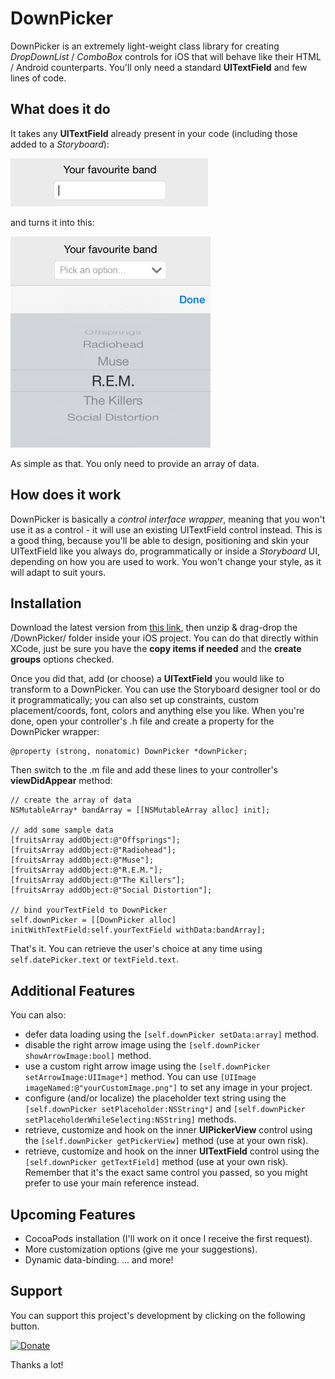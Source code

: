 # DownPicker
DownPicker is an extremely light-weight class library for creating *DropDownList* / *ComboBox* controls for iOS that will behave like their HTML / Android counterparts.
You'll only need a standard **UITextField** and few lines of code.

## What does it do
It takes any **UITextField** already present in your code (including those added to a *Storyboard*):

![alt text](https://raw.githubusercontent.com/Darkseal/DownPicker/gh-pages/images/DownPicker/UITextField.base.png "Here's a standard UITextField")

and turns it into this:

![alt text](https://raw.githubusercontent.com/Darkseal/DownPicker/gh-pages/images/DownPicker/UITextField.DownPicker.png "Here's a DownPicker control")

 As simple as that. You only need to provide an array of data.
 
## How does it work
DownPicker is basically a *control interface wrapper*, meaning that you won't use it as a control - 
it will use an existing UITextField control instead.
This is a good thing, because you'll be able to design, positioning and skin your UITextField like you always do, 
programmatically or inside a *Storyboard* UI, depending on how you are used to work. You won't change your style, as it will 
adapt to suit yours.

## Installation
Download the latest version from [this link](https://github.com/Darkseal/DownPicker/archive/master.zip), 
then unzip & drag-drop the /DownPicker/ folder inside your iOS project. You can do that directly within XCode,
just be sure you have the **copy items if needed** and the **create groups** options checked.
  
Once you did that, add (or choose) a **UITextField** you would like to transform to a DownPicker. You can use the Storyboard 
designer tool or do it programmatically; you can also set up constraints, custom placement/coords, font, colors 
and anything else you like. When you're done, open your controller's .h file and create a property 
for the DownPicker wrapper:

    @property (strong, nonatomic) DownPicker *downPicker;

Then switch to the .m file and add these lines to your controller's **viewDidAppear** method:

    // create the array of data
    NSMutableArray* bandArray = [[NSMutableArray alloc] init];
    
    // add some sample data
    [fruitsArray addObject:@"Offsprings"];
    [fruitsArray addObject:@"Radiohead"];
    [fruitsArray addObject:@"Muse"];
    [fruitsArray addObject:@"R.E.M."];
    [fruitsArray addObject:@"The Killers"];
    [fruitsArray addObject:@"Social Distortion"];
    
    // bind yourTextField to DownPicker
    self.downPicker = [[DownPicker alloc] initWithTextField:self.yourTextField withData:bandArray];

That's it. You can retrieve the user's choice at any time using `self.datePicker.text` or `textField.text`.

## Additional Features
You can also:
- defer data loading using the `[self.downPicker setData:array]` method.
- disable the right arrow image using the `[self.downPicker showArrowImage:bool]` method.
- use a custom right arrow image using the `[self.downPicker setArrowImage:UIImage*]` method. 
You can use `[UIImage imageNamed:@"yourCustomImage.png"]` to set any image in your project.
- configure (and/or localize) the placeholder text string using the `[self.downPicker setPlaceholder:NSString*]` and `[self.downPicker setPlaceholderWhileSelecting:NSString]` methods.
- retrieve, customize and hook on the inner **UIPickerView** control using the `[self.downPicker getPickerView]` method (use at your own risk).
- retrieve, customize and hook on the inner **UITextField** control using the `[self.downPicker getTextField]` method (use at your own risk). Remember that it's the exact same control you passed, so you might prefer to use your main reference instead.

## Upcoming Features
- CocoaPods installation (I'll work on it once I receive the first request).
- More customization options (give me your suggestions).
- Dynamic data-binding.
... and more!

## Support
You can support this project's development by clicking on the following button.
  
[<img src="https://www.paypalobjects.com/en_US/i/btn/btn_donate_LG.gif" border="0" alt="Donate">](https://www.paypal.com/cgi-bin/webscr?cmd=_s-xclick&hosted_button_id=F576E73P5X526)
  
 Thanks a lot!
